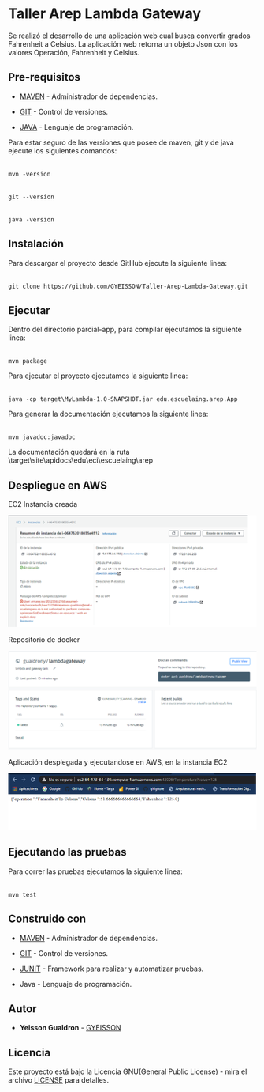 # Taller Arep Lambda Gateway 

Se realizó el desarrollo de una aplicación web cual busca convertir grados Fahrenheit a Celsius.
La aplicación web retorna un objeto Json con los valores Operación, Fahrenheit  y Celsius.



## Pre-requisitos

*  [MAVEN](https://maven.apache.org/) - Administrador de dependencias.

*  [GIT](https://git-scm.com/) - Control de versiones.

* [JAVA](https://java.com/) - Lenguaje de programación.

Para estar seguro de las versiones que posee de maven, git y de java ejecute los siguientes comandos:

```

mvn -version

```

```

git --version

```

```

java -version

```

## Instalación

Para descargar el proyecto desde GitHub ejecute la siguiente linea:

```

git clone https://github.com/GYEISSON/Taller-Arep-Lambda-Gateway.git

```

## Ejecutar

Dentro del directorio parcial-app, para compilar ejecutamos la siguiente linea:

```

mvn package

```

Para ejecutar el proyecto ejecutamos la siguiente linea:

```

java -cp target\MyLambda-1.0-SNAPSHOT.jar edu.escuelaing.arep.App

```

Para generar la documentación ejecutamos la siguiente linea:

```

mvn javadoc:javadoc

```

La documentación quedará en la ruta \target\site\apidocs\edu\eci\escuelaing\arep
## Despliegue en AWS 
EC2 Instancia creada  

![](resources/ec2aws.png)

Repositorio de docker 

![](resources/repodocker.png)

Aplicación desplegada y ejecutandose en AWS, en la instancia EC2

![](resources/awspublic.png)



## Ejecutando las pruebas

Para correr las pruebas ejecutamos la siguiente linea:

```

mvn test

```

## Construido con

*  [MAVEN](https://maven.apache.org/) - Administrador de dependencias.

*  [GIT](https://git-scm.com/) - Control de versiones.

*  [JUNIT](https://junit.org/junit5/) - Framework para realizar y automatizar pruebas.

* Java - Lenguaje de programación.  

## Autor

*  **Yeisson Gualdron** - [GYEISSON](https://github.com/GYEISSON)


## Licencia

Este proyecto está bajo la Licencia GNU(General Public License) - mira el archivo [LICENSE](LICENSE) para detalles.

